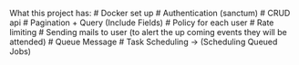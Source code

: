 What this project has: 
    # Docker set up
    # Authentication (sanctum)
    # CRUD api
    # Pagination + Query (Include Fields)
    # Policy for each user
    # Rate limiting
    # Sending mails to user (to alert the up coming events they will be attended)
    # Queue Message
    # Task Scheduling -> (Scheduling Queued Jobs)
